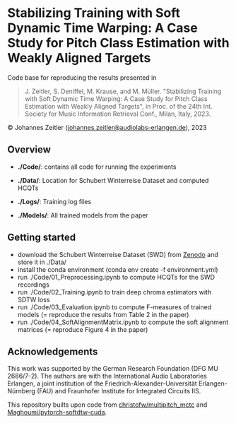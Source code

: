 # Stabilizing Training with Soft Dynamic Time Warping: A Case Study for Pitch Class Estimation with Weakly Aligned Targets
Code base for reproducing the results presented in 

> J. Zeitler, S. Deniffel, M. Krause, and M. Müller.
> "Stabilizing Training with Soft Dynamic Time Warping: A Case Study for Pitch Class Estimation with Weakly Aligned Targets",
> in Proc. of the 24th Int. Society for Music Information Retrieval Conf., Milan, Italy, 2023.

&copy; Johannes Zeitler (johannes.zeitler@audiolabs-erlangen.de), 2023



## Overview
- **./Code/**: contains all code for running the experiments

- **./Data/**: Location for Schubert Winterreise Dataset and computed HCQTs

- **./Logs/**: Training log files

- **./Models/**: All trained models from the paper

## Getting started
- download the Schubert Winterreise Dataset (SWD) from [Zenodo](https://zenodo.org/record/3968389) and store it in ./Data/
- install the conda environment (conda env create -f environment.yml)
- run ./Code/01_Preprocessing.ipynb to compute HCQTs for the SWD recordings
- run ./Code/02_Training.ipynb to train deep chroma estimators with SDTW loss
- run ./Code/03_Evaluation.ipynb to compute F-measures of trained models (= reproduce the results from Table 2 in the paper)
- run ./Code/04_SoftAlignmentMatrix.ipynb to compute the soft alignment matrices (= reproduce Figure 4 in the paper)

## Acknowledgements
This work was supported by the German Research Foundation (DFG MU 2686/7-2). The authors are with the International Audio Laboratories Erlangen, a joint institution of the Friedrich-Alexander-Universität Erlangen-Nürnberg (FAU) and Fraunhofer Institute for Integrated Circuits IIS.

This repository builts upon code from [christofw/multipitch_mctc](https://github.com/christofw/multipitch_mctc) and [Maghoumi/pytorch-softdtw-cuda](https://github.com/Maghoumi/pytorch-softdtw-cuda).

